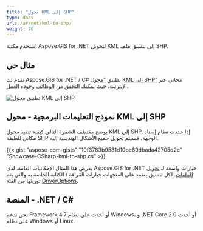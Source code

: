 ```yaml
---
title: "محول KML إلى SHP"
type: docs
url: /ar/net/kml-to-shp/
weight: 70
---
```


استخدم مكتبة Aspose.GIS for .NET لتحويل KML إلى تنسيق ملف SHP.

## **مثال حي**

تقدم لك Aspose.GIS for .NET / C# تطبيق ["محول KML إلى SHP"](https://products.aspose.app/gis/conversion/kml-to-shp) مجاني عبر الإنترنت، حيث يمكنك التحقق من الوظائف وجودة العمل.

![تطبيق محول KML إلى SHP](conversion.png)

## **نموذج التعليمات البرمجية - محول KML إلى SHP**

يوضح مقتطف الشفرة التالي كيفية تنفيذ محول KML إلى SHP. إذا حددت نظام إسناد مكاني للطبقة SHP الوجهة، فسيتم تحويل جميع الأشكال الهندسية إليه. 

{{< gist "aspose-com-gists" "10f3783b9581d10bc69dbada42705d2c" "Showcase-CSharp-kml-to-shp.cs" >}}

يعرض هذا المثال الإمكانيات العامة. لدى Aspose.GIS for .NET خيارات واسعة لـ [تحويل الملفات](https://docs.aspose.com/gis/net/vector-layers/). لكل تنسيق يعتمد على المتجهات خيارات القراءة / الكتابة الخاصة به والتي يتم توريثها من الفئة [DriverOptions](https://reference.aspose.com/gis/net/aspose.gis/driveroptions).

## **المنصة - .NET / C#**

نحن ندعم Framework 4.7 أو أحدث على نظام Windows، و .NET Core 2.0 أو أحدث على نظام Windows أو Linux.
